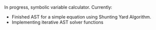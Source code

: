 In progress, symbolic variable calculator.
Currently:
- Finished AST for a simple equation using Shunting Yard Algorithm.
- Implementing iterative AST solver functions
